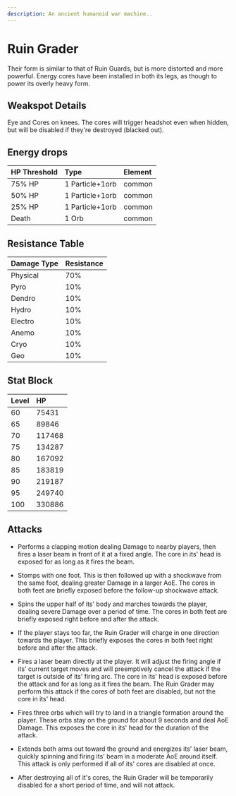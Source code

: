 ```yaml
---
description: An ancient humanoid war machine..
---
```


# Ruin Grader

Their form is similar to that of Ruin Guards, but is more distorted and more powerful. Energy cores have been installed in both its legs, as though to power its overly heavy form.

## Weakspot Details

Eye and Cores on knees. The cores will trigger headshot even when hidden, but will be disabled if they're destroyed (blacked out).

## Energy drops

| HP Threshold | Type            | Element |
| :----------- | :-------------- | :------ |
| 75% HP       | 1 Particle+1orb | common  |
| 50% HP       | 1 Particle+1orb | common  |
| 25% HP       | 1 Particle+1orb | common  |
| Death        | 1 Orb           | common  |

## Resistance Table

| Damage Type | Resistance |
| :---------- | :--------- |
| Physical    | 70%        |
| Pyro        | 10%        |
| Dendro      | 10%        |
| Hydro       | 10%        |
| Electro     | 10%        |
| Anemo       | 10%        |
| Cryo        | 10%        |
| Geo         | 10%        |

## Stat Block

| Level | HP     |
| :---- | :----- |
| 60    | 75431  |
| 65    | 89846  |
| 70    | 117468 |
| 75    | 134287 |
| 80    | 167092 |
| 85    | 183819 |
| 90    | 219187 |
| 95    | 249740 |
| 100   | 330886 |

## Attacks

* Performs a clapping motion dealing Damage to nearby players, then fires a laser beam in front of it at a fixed angle. The core in its' head is exposed for as long as it fires the beam.

* Stomps with one foot. This is then followed up with a shockwave from the same foot, dealing greater Damage in a larger AoE. The cores in both feet are briefly exposed before the follow-up shockwave attack.

* Spins the upper half of its' body and marches towards the player, dealing severe Damage over a period of time. The cores in both feet are briefly exposed right before and after the attack.

* If the player stays too far, the Ruin Grader will charge in one direction towards the player. This briefly exposes the cores in both feet right before and after the attack.

* Fires a laser beam directly at the player. It will adjust the firing angle if its' current target moves and will preemptively cancel the attack if the target is outside of its' firing arc. The core in its' head is exposed before the attack and for as long as it fires the beam. The Ruin Grader may perform this attack if the cores of both feet are disabled, but not the core in its' head.

* Fires three orbs which will try to land in a triangle formation around the player. These orbs stay on the ground for about 9 seconds and deal AoE Damage. This exposes the core in its' head for the duration of the attack.

* Extends both arms out toward the ground and energizes its' laser beam, quickly spinning and firing its' beam in a moderate AoE around itself. This attack is only performed if all of its' cores are disabled at once.

* After destroying all of it's cores, the Ruin Grader will be temporarily disabled for a short period of time, and will not attack.
